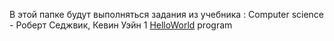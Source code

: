В этой папке будут выполняться задания из учебника :
Computer science - Роберт Седжвик, Кевин Уэйн
1 [HelloWorld](./HelloWorld.java) program
